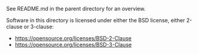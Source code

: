 See README.md in the parent directory for an overview.

Software in this directory is licensed under either the BSD license,
either 2-clause or 3-clause:
- https://opensource.org/licenses/BSD-2-Clause
- https://opensource.org/licenses/BSD-3-Clause
